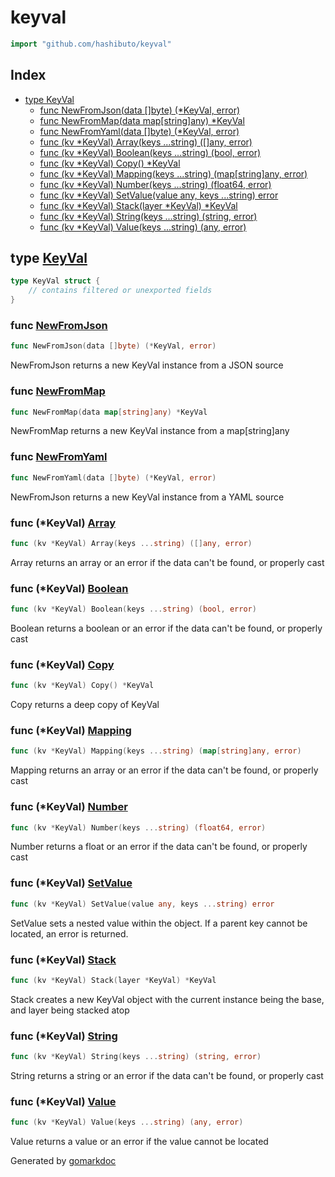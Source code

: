 <!-- Code generated by gomarkdoc. DO NOT EDIT -->

# keyval

```go
import "github.com/hashibuto/keyval"
```

## Index

- [type KeyVal](<#type-keyval>)
  - [func NewFromJson(data []byte) (*KeyVal, error)](<#func-newfromjson>)
  - [func NewFromMap(data map[string]any) *KeyVal](<#func-newfrommap>)
  - [func NewFromYaml(data []byte) (*KeyVal, error)](<#func-newfromyaml>)
  - [func (kv *KeyVal) Array(keys ...string) ([]any, error)](<#func-keyval-array>)
  - [func (kv *KeyVal) Boolean(keys ...string) (bool, error)](<#func-keyval-boolean>)
  - [func (kv *KeyVal) Copy() *KeyVal](<#func-keyval-copy>)
  - [func (kv *KeyVal) Mapping(keys ...string) (map[string]any, error)](<#func-keyval-mapping>)
  - [func (kv *KeyVal) Number(keys ...string) (float64, error)](<#func-keyval-number>)
  - [func (kv *KeyVal) SetValue(value any, keys ...string) error](<#func-keyval-setvalue>)
  - [func (kv *KeyVal) Stack(layer *KeyVal) *KeyVal](<#func-keyval-stack>)
  - [func (kv *KeyVal) String(keys ...string) (string, error)](<#func-keyval-string>)
  - [func (kv *KeyVal) Value(keys ...string) (any, error)](<#func-keyval-value>)


## type [KeyVal](<https://github.com/hashibuto/keyval/blob/master/keyval.go#L10-L12>)

```go
type KeyVal struct {
    // contains filtered or unexported fields
}
```

### func [NewFromJson](<https://github.com/hashibuto/keyval/blob/master/keyval.go#L15>)

```go
func NewFromJson(data []byte) (*KeyVal, error)
```

NewFromJson returns a new KeyVal instance from a JSON source

### func [NewFromMap](<https://github.com/hashibuto/keyval/blob/master/keyval.go#L47>)

```go
func NewFromMap(data map[string]any) *KeyVal
```

NewFromMap returns a new KeyVal instance from a map\[string\]any

### func [NewFromYaml](<https://github.com/hashibuto/keyval/blob/master/keyval.go#L31>)

```go
func NewFromYaml(data []byte) (*KeyVal, error)
```

NewFromJson returns a new KeyVal instance from a YAML source

### func \(\*KeyVal\) [Array](<https://github.com/hashibuto/keyval/blob/master/keyval.go#L145>)

```go
func (kv *KeyVal) Array(keys ...string) ([]any, error)
```

Array returns an array or an error if the data can't be found, or properly cast

### func \(\*KeyVal\) [Boolean](<https://github.com/hashibuto/keyval/blob/master/keyval.go#L130>)

```go
func (kv *KeyVal) Boolean(keys ...string) (bool, error)
```

Boolean returns a boolean or an error if the data can't be found, or properly cast

### func \(\*KeyVal\) [Copy](<https://github.com/hashibuto/keyval/blob/master/keyval.go#L175>)

```go
func (kv *KeyVal) Copy() *KeyVal
```

Copy returns a deep copy of KeyVal

### func \(\*KeyVal\) [Mapping](<https://github.com/hashibuto/keyval/blob/master/keyval.go#L160>)

```go
func (kv *KeyVal) Mapping(keys ...string) (map[string]any, error)
```

Mapping returns an array or an error if the data can't be found, or properly cast

### func \(\*KeyVal\) [Number](<https://github.com/hashibuto/keyval/blob/master/keyval.go#L115>)

```go
func (kv *KeyVal) Number(keys ...string) (float64, error)
```

Number returns a float or an error if the data can't be found, or properly cast

### func \(\*KeyVal\) [SetValue](<https://github.com/hashibuto/keyval/blob/master/keyval.go#L57>)

```go
func (kv *KeyVal) SetValue(value any, keys ...string) error
```

SetValue sets a nested value within the object.  If a parent key cannot be located, an error is returned.

### func \(\*KeyVal\) [Stack](<https://github.com/hashibuto/keyval/blob/master/keyval.go#L182>)

```go
func (kv *KeyVal) Stack(layer *KeyVal) *KeyVal
```

Stack creates a new KeyVal object with the current instance being the base, and layer being stacked atop

### func \(\*KeyVal\) [String](<https://github.com/hashibuto/keyval/blob/master/keyval.go#L100>)

```go
func (kv *KeyVal) String(keys ...string) (string, error)
```

String returns a string or an error if the data can't be found, or properly cast

### func \(\*KeyVal\) [Value](<https://github.com/hashibuto/keyval/blob/master/keyval.go#L85>)

```go
func (kv *KeyVal) Value(keys ...string) (any, error)
```

Value returns a value or an error if the value cannot be located



Generated by [gomarkdoc](<https://github.com/princjef/gomarkdoc>)
